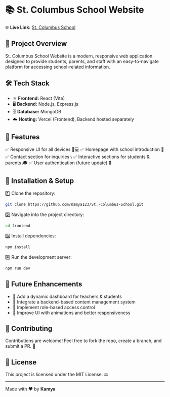 # 📚 St. Columbus School Website

🌐 **Live Link:** [St. Columbus School](https://st-columbus-school.vercel.app/)

## 🚀 Project Overview
St. Columbus School Website is a modern, responsive web application designed to provide students, parents, and staff with an easy-to-navigate platform for accessing school-related information.

## 🛠 Tech Stack
- ⚛️ **Frontend:** React (Vite) 
- 🖥 **Backend:** Node.js, Express.js 
- 🗄 **Database:** MongoDB
- ☁️ **Hosting:** Vercel (Frontend), Backend hosted separately

## 📂 Features
✅ Responsive UI for all devices 📱💻
✅ Homepage with school introduction 🏫
✅ Contact section for inquiries 📞
✅ Interactive sections for students & parents 🎓
✅ User authentication (future update) 🔒

## 🔧 Installation & Setup
1️⃣ Clone the repository:
```bash
git clone https://github.com/Kamya123/St.-Columbus-School.git
```

2️⃣ Navigate into the project directory:
```bash
cd frontend
```

3️⃣ Install dependencies:
```bash
npm install
```

4️⃣ Run the development server:
```bash
npm run dev
```

## 🎯 Future Enhancements
- 📌 Add a dynamic dashboard for teachers & students
- 📌 Integrate a backend-based content management system
- 📌 Implement role-based access control
- 📌 Improve UI with animations and better responsiveness

## 🤝 Contributing
Contributions are welcome! Feel free to fork the repo, create a branch, and submit a PR. 🙌

## 📜 License
This project is licensed under the MIT License. ⚖️

---
Made with ❤️ by **Kamya**
